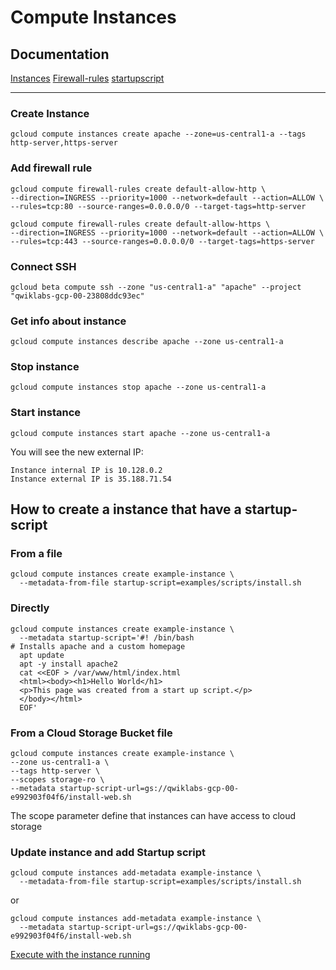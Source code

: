 # Compute Instances

## Documentation

[Instances](https://cloud.google.com/sdk/gcloud/reference/compute/instances)
[Firewall-rules](https://cloud.google.com/sdk/gcloud/reference/compute/firewall-rules)
[startupscript](https://cloud.google.com/compute/docs/startupscript#gcloud)

----

### Create Instance
```
gcloud compute instances create apache --zone=us-central1-a --tags http-server,https-server
```
### Add firewall rule
```
gcloud compute firewall-rules create default-allow-http \
--direction=INGRESS --priority=1000 --network=default --action=ALLOW \
--rules=tcp:80 --source-ranges=0.0.0.0/0 --target-tags=http-server

gcloud compute firewall-rules create default-allow-https \
--direction=INGRESS --priority=1000 --network=default --action=ALLOW \
--rules=tcp:443 --source-ranges=0.0.0.0/0 --target-tags=https-server
```
### Connect SSH
```
gcloud beta compute ssh --zone "us-central1-a" "apache" --project "qwiklabs-gcp-00-23808ddc93ec"
```
### Get info about instance
```
gcloud compute instances describe apache --zone us-central1-a
```
### Stop instance
```
gcloud compute instances stop apache --zone us-central1-a
```
### Start instance
```
gcloud compute instances start apache --zone us-central1-a
```
You will see the new external IP:
```
Instance internal IP is 10.128.0.2
Instance external IP is 35.188.71.54
```

## How to create a instance that have a startup-script

### From a file
```
gcloud compute instances create example-instance \
  --metadata-from-file startup-script=examples/scripts/install.sh
```

### Directly
```
gcloud compute instances create example-instance \
  --metadata startup-script='#! /bin/bash
# Installs apache and a custom homepage
  apt update
  apt -y install apache2
  cat <<EOF > /var/www/html/index.html
  <html><body><h1>Hello World</h1>
  <p>This page was created from a start up script.</p>
  </body></html>
  EOF'
```

### From a Cloud Storage Bucket file
```
gcloud compute instances create example-instance \
--zone us-central1-a \
--tags http-server \
--scopes storage-ro \
--metadata startup-script-url=gs://qwiklabs-gcp-00-e992903f04f6/install-web.sh
```

The scope parameter define that instances can have access to cloud storage


### Update instance and add Startup script
```
gcloud compute instances add-metadata example-instance \
  --metadata-from-file startup-script=examples/scripts/install.sh
```
or 
```
gcloud compute instances add-metadata example-instance \
  --metadata startup-script-url=gs://qwiklabs-gcp-00-e992903f04f6/install-web.sh
```

[Execute with the instance running](https://cloud.google.com/compute/docs/startupscript#rerunthescript)